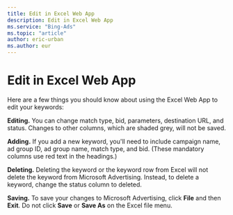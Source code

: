 ```yaml
---
title: Edit in Excel Web App
description: Edit in Excel Web App
ms.service: "Bing-Ads"
ms.topic: "article"
author: eric-urban
ms.author: eur
---
```


# Edit in Excel Web App

Here are a few things you should know about using the Excel Web App to edit your keywords:

**Editing.**  You can change match type, bid, parameters, destination URL, and status. Changes to other columns, which are shaded grey, will not be saved.

**Adding.**  If you add a new keyword, you'll need to include campaign name, ad group ID, ad group name, match type, and bid. (These mandatory columns use red text in the headings.)

**Deleting.**  Deleting the keyword or the keyword row from Excel will not delete the keyword from Microsoft Advertising. Instead, to delete a keyword, change the status column to deleted.

**Saving.**  To save your changes to Microsoft Advertising, click **File** and then **Exit**. Do not click **Save** or **Save As** on the Excel file menu.


